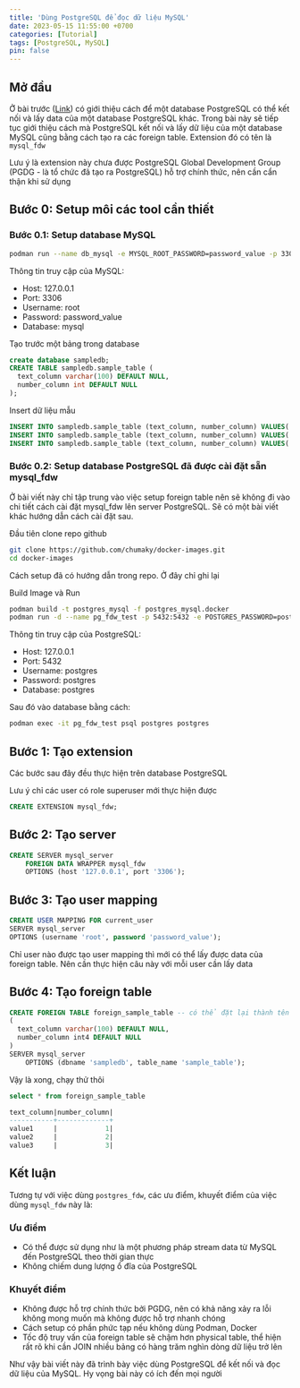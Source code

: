 ```yaml
---
title: 'Dùng PostgreSQL để đọc dữ liệu MySQL'
date: 2023-05-15 11:55:00 +0700
categories: [Tutorial]
tags: [PostgreSQL, MySQL]
pin: false
---
```

## Mở đầu

Ở bài trước ([Link](https://vinhtran1.github.io/posts/Vie-Foreign-Data-Wrapper-Tutorial/)) có giới thiệu cách để một database PostgreSQL có thể kết nối và lấy data của một database PostgreSQL khác. Trong bài này sẽ tiếp tục giới thiệu cách mà PostgreSQL kết nối và lấy dữ liệu của một database MySQL cũng bằng cách tạo ra các foreign table. Extension đó có tên là `mysql_fdw`

Lưu ý là extension này chưa được PostgreSQL Global Development Group (PGDG - là tổ chức đã tạo ra PostgreSQL) hỗ trợ chính thức, nên cần cẩn thận khi sử dụng

## Bước 0: Setup môi các tool cần thiết

### Bước 0.1: Setup database MySQL

```bash
podman run --name db_mysql -e MYSQL_ROOT_PASSWORD=password_value -p 3306:3306 -d mysql
```

Thông tin truy cập của MySQL:

- Host: 127.0.0.1
- Port: 3306
- Username: root
- Password: password_value
- Database: mysql

Tạo trước một bảng trong database

```sql
create database sampledb;
CREATE TABLE sampledb.sample_table (
  text_column varchar(100) DEFAULT NULL,
  number_column int DEFAULT NULL
);
```

Insert dữ liệu mẫu

```sql
INSERT INTO sampledb.sample_table (text_column, number_column) VALUES('value1', 1);
INSERT INTO sampledb.sample_table (text_column, number_column) VALUES('value2', 2);
INSERT INTO sampledb.sample_table (text_column, number_column) VALUES('value3', 3);
```

### Bước 0.2: Setup database PostgreSQL đã được cài đặt sẵn mysql_fdw

Ở bài viết này chỉ tập trung vào việc setup foreign table nên sẽ không đi vào chi tiết cách cài đặt mysql_fdw lên server PostgreSQL. Sẽ có một bài viết khác hướng dẫn cách cài đặt sau.

Đầu tiên clone repo github

```bash
git clone https://github.com/chumaky/docker-images.git
cd docker-images
```

Cách setup đã có hướng dẫn trong repo. Ở đây chỉ ghi lại

Build Image và Run

```bash
podman build -t postgres_mysql -f postgres_mysql.docker
podman run -d --name pg_fdw_test -p 5432:5432 -e POSTGRES_PASSWORD=postgres postgres_mysql
```

Thông tin truy cập của PostgreSQL:

- Host: 127.0.0.1
- Port: 5432
- Username: postgres
- Password: postgres
- Database: postgres

Sau đó vào database bằng cách:

```bash
podman exec -it pg_fdw_test psql postgres postgres
```

## Bước 1: Tạo extension

Các bước sau đây đều thực hiện trên database PostgreSQL

Lưu ý chỉ các user có role superuser mới thực hiện được 

```sql
CREATE EXTENSION mysql_fdw;
```

## Bước 2: Tạo server

```sql
CREATE SERVER mysql_server
	FOREIGN DATA WRAPPER mysql_fdw
	OPTIONS (host '127.0.0.1', port '3306');
```

## Bước 3: Tạo user mapping

```sql
CREATE USER MAPPING FOR current_user
SERVER mysql_server
OPTIONS (username 'root', password 'password_value');
```

Chỉ user nào được tạo user mapping thì mới có thể lấy được data của foreign table. Nên cần thực hiện câu này với mỗi user cần lấy data

## Bước 4: Tạo foreign table

```sql
CREATE FOREIGN TABLE foreign_sample_table -- có thể đặt lại thành tên bảng khác
( 
  text_column varchar(100) DEFAULT NULL,
  number_column int4 DEFAULT NULL
)
SERVER mysql_server
	OPTIONS (dbname 'sampledb', table_name 'sample_table');
```

Vậy là xong, chạy thử thôi

```sql
select * from foreign_sample_table

text_column|number_column|
-----------+-------------+
value1     |            1|
value2     |            2|
value3     |            3|
```

## Kết luận

Tương tự với việc dùng `postgres_fdw`, các ưu điểm, khuyết điểm của việc dùng `mysql_fdw` này là:

### Ưu điểm

- Có thể được sử dụng như là một phương pháp stream data từ MySQL đến PostgreSQL theo thời gian thực
- Không chiếm dung lượng ổ đĩa của PostgreSQL

### Khuyết điểm

- Không được hỗ trợ chính thức bởi PGDG, nên có khả năng xảy ra lỗi không mong muốn mà không được hỗ trợ nhanh chóng
- Cách setup có phần phức tạp nếu không dùng Podman, Docker
- Tốc độ truy vấn của foreign table sẽ chậm hơn physical table, thể hiện rất rõ khi cần JOIN nhiều bảng có hàng trăm nghìn dòng dữ liệu trở lên

Như vậy bài viết này đã trình bày việc dùng PostgreSQL để kết nối và đọc dữ liệu của MySQL. Hy vọng bài này có ích đến mọi người